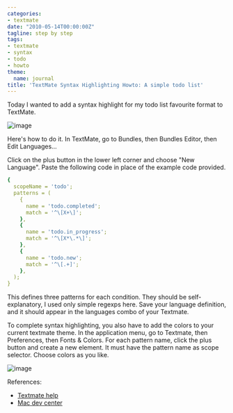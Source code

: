 ```yaml
---
categories:
- textmate
date: "2010-05-14T00:00:00Z"
tagline: step by step
tags:
- textmate
- syntax
- todo
- howto
theme:
  name: journal
title: 'TextMate Syntax Highlighting Howto: A simple todo list'
---
```



Today I wanted to add a syntax highlight for my todo list favourite format to TextMate.

![image](http://3.bp.blogspot.com/_XPYUQVFU0pU/S-1AWa--6HI/AAAAAAAAEpg/2l_vtTV49Q4/s320/Schermata+2010-05-14+a+14.20.55.png)

Here's how to do it. In TextMate, go to Bundles, then Bundles Editor, then Edit Languages...

Click on the plus button in the lower left corner and choose "New Language". Paste the following code in place of the example code provided.

```yml
{ 
  scopeName = 'todo';
  patterns = (
    {
      name = 'todo.completed';
      match = '^\[X+\]';
    },
    { 
      name = 'todo.in_progress';
      match = '^\[X*\.*\]';
    },
    {
      name = 'todo.new';
      match = '^\[.+]';
    },
  );
}
```

This defines three patterns for each condition. They should be self-explanatory, I used only simple regexps here. Save your language definition, and it should appear in the languages combo of your Textmate.

To complete syntax highlighting, you also have to add the colors to your current textmate theme. In the application menu, go to Textmate, then Preferences, then Fonts &amp; Colors. For each pattern name, click the plus button and create a new element. It must have the pattern name as scope selector. Choose colors as you like.

![image](http://2.bp.blogspot.com/_XPYUQVFU0pU/S-1CFirQNjI/AAAAAAAAEpw/RjteBwVjrgo/s320/Schermata+2010-05-14+a+14.28.17.png)

References:

- [Textmate help](http://manual.macromates.com/en/language_grammars#example_grammar)
- [Mac dev center](http://macdevcenter.com/pub/a/mac/2007/04/11/customizing-textmate.html)
